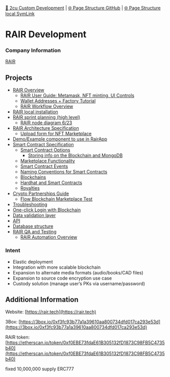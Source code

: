 [📁 2cu Custom Development](../2cu-custom-development.md) | [🌐 Page Structure GitHub](/2cu.atlassian.net/wiki/spaces/CCU/pages/400000028/rair-development.entry.md) | [🌐 Page Structure local SymLink](./rair-development.entry.page.md)

# RAIR Development

### Company Information

[RAIR](../../../../cerulean-circle-unlimited-2cu/customer/sales/rair.md)

## Projects

- [RAIR Overview](./rair-development/rair-overview.md)
  - [RAIR User Guide: Metamask, NFT minting, UI Controls](https://2cu.atlassian.net/wiki/spaces/CCU/pages/1007157251/RAIR+User+Guide+Metamask+NFT+minting+UI+Controls)
  - [Wallet Addresses + Factory Tutorial](https://2cu.atlassian.net/wiki/spaces/CCU/pages/1513717761/Wallet+Addresses+Factory+Tutorial)
  - [RAIR Workflow Overview](../../../../2cu.atlassian.net/wiki/spaces/CCU/pages/1507229719/RAIR_Workflow_Overview.md)
- [RAIR local installation](./rair-development/rair-local-installation.md)
- [RAIR sprint planning (high level)](./rair-development/rair-sprint-planning-high-level.md)
  - [RAIR node diagram 6/23](https://2cu.atlassian.net/wiki/spaces/CCU/pages/1228963849/RAIR+node+diagram+6+23)
- [RAIR Architecture Specification](./rair-development/rair-architecture-specification.md)
  - [Upload form for NFT Marketplace](../../../../2cu.atlassian.net/wiki/spaces/CCU/pages/1167425554/Upload_form_for_NFT_Marketplace.md)
- [Demo/Example component to use in RairApp](./rair-development/demoexample-component-to-use-in-rairapp.md)
- [Smart Contract Specification](./rair-development/smart-contract-specification.md)
  - [Smart Contract Options](../../../../2cu.atlassian.net/wiki/spaces/CCU/pages/1432748049/Smart_Contract_Options.md)
    - [Storing info on the Blockchain and MongoDB](../../../../2cu.atlassian.net/wiki/spaces/CCU/pages/1439203329/Storing_info_on_the_Blockchain_and_MongoDB.md)
  - [Marketplace Functionality](../../../../2cu.atlassian.net/wiki/spaces/CCU/pages/1465319428/Marketplace_Functionality.md)
  - [Smart Contract Events](../../../../2cu.atlassian.net/wiki/spaces/CCU/pages/1531609089/Smart_Contract_Events.md)
  - [Naming Conventions for Smart Contracts](../../../../2cu.atlassian.net/wiki/spaces/CCU/pages/1553072138/Naming_Conventions_for_Smart_Contracts.md)
  - [Blockchains](../../../../2cu.atlassian.net/wiki/spaces/CCU/pages/1563230249/Blockchains.md)
  - [Hardhat and Smart Contracts](../../../../2cu.atlassian.net/wiki/spaces/CCU/pages/1579089942/Hardhat_and_Smart_Contracts.md)
  - [Royalties](../../../../2cu.atlassian.net/wiki/spaces/CCU/pages/1626374145/Royalties.md)
- [Crypto Partnerships Guide](./rair-development/crypto-partnerships-guide.md)
  - [Flow Blockchain Marketplace Test](../../../../2cu.atlassian.net/wiki/spaces/CCU/pages/1127645229/Flow_Blockchain_Marketplace_Test.md)
- [Troubleshooting](./rair-development/troubleshooting.md)
- [One-click Login with Blockchain](./rair-development/one-click-login-with-blockchain.md)
- [Data validation layer](./rair-development/data-validation-layer.md)
- [API](./rair-development/api.md)
- [Database structure](./rair-development/database-structure.md)
- [RAIR QA and Testing](./rair-development/rair-qa-and-testing.md)
  - [RAIR Automation Overview](../../../../2cu.atlassian.net/wiki/spaces/CCU/pages/1589018625/RAIR_Automation_Overview.md)

### Intent

- Elastic deployment
- Integration with more scalable blockchain
- Expansion to alternate media formats (audio/books/CAD files)
- Expansion to source code encryption use case
- Custody solution (manage user’s PKs via username/password)

## Additional Information

Website: [https://rair.tech](https://rair.tech)

3Box: [https://3box.io/0xf3fc93b77a1a39610aa800734dfd017ca293e53d](https://3box.io/0xf3fc93b77a1a39610aa800734dfd017ca293e53d)

RAIR token: [https://etherscan.io/token/0xf0EBE73fdaE61B305132fD1873C98FB5C4735b40](https://etherscan.io/token/0xf0EBE73fdaE61B305132fD1873C98FB5C4735b40)

fixed 10,000,000 supply ERC777
